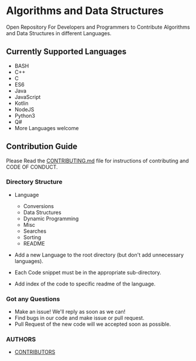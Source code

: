 # Algorithms and Data Structures

Open Repository For Developers and Programmers to Contribute Algorithms and Data Structures in different Languages.

## Currently Supported Languages

* BASH
* C++
* C
* ES6
* Java
* JavaScript
* Kotlin
* NodeJS
* Python3
* Q#
* More Languages welcome

## Contribution Guide

Please Read the [CONTRIBUTING.md](.github/CONTRIBUTING.md) file for instructions of contributing and CODE OF CONDUCT.

### Directory Structure

* Language
  * Conversions
  * Data Structures
  * Dynamic Programming
  * Misc
  * Searches
  * Sorting
  * README

* Add a new Language to the root directory (but don't add unnecessary languages).
* Each Code snippet must be in the appropriate sub-directory.
* Add index of the code to specific readme of the language.

### Got any Questions

* Make an issue! We'll reply as soon as we can!
* Find bugs in our code and make issue or pull request.
* Pull Request of the new code will we accepted soon as possible.

### AUTHORS

* [CONTRIBUTORS](CONTRIBUTORS.md)